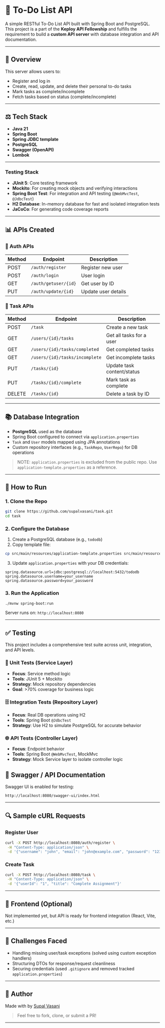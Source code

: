 # 📅 To-Do List API

A simple RESTful To-Do List API built with Spring Boot and PostgreSQL. This project is a part of the **Keploy API Fellowship** and fulfills the requirement to build a **custom API server** with database integration and API documentation.

---

## 🚀 Overview

This server allows users to:

* Register and log in 
* Create, read, update, and delete their personal to-do tasks
* Mark tasks as complete/incomplete
* Fetch tasks based on status (complete/incomplete)

---

## ⚖️ Tech Stack

* **Java 21**
* **Spring Boot**
* **Spring JDBC template**
* **PostgreSQL**
* **Swagger (OpenAPI)**
* **Lombok**

---

### Testing Stack

- **JUnit 5**: Core testing framework  
- **Mockito**: For creating mock objects and verifying interactions  
- **Spring Boot Test**: For integration and API testing (`@WebMvcTest`, `@JdbcTest`)  
- **H2 Database**: In-memory database for fast and isolated integration tests  
- **JaCoCo**: For generating code coverage reports  

---

## 📊 APIs Created

### 🔐 Auth APIs

| Method | Endpoint             | Description         |
| ------ | -------------------- | ------------------- |
| POST   | `/auth/register`     | Register new user   |
| POST   | `/auth/login`        | User login          |
| GET    | `/auth/getuser/{id}` | Get user by ID      |
| PUT    | `/auth/update/{id}`  | Update user details |

### 📅 Task APIs

| Method | Endpoint                       | Description                |
| ------ | ------------------------------ | -------------------------- |
| POST   | `/task`                        | Create a new task          |
| GET    | `/users/{id}/tasks`            | Get all tasks for a user   |
| GET    | `/users/{id}/tasks/completed`  | Get completed tasks        |
| GET    | `/users/{id}/tasks/incomplete` | Get incomplete tasks       |
| PUT    | `/tasks/{id}`                  | Update task content/status |
| PUT    | `/tasks/{id}/complete`         | Mark task as complete      |
| DELETE | `/tasks/{id}`                  | Delete a task by ID        |

---

## 📚 Database Integration

* **PostgreSQL** used as the database
* Spring Boot configured to connect via `application.properties`
* `Task` and `User` models mapped using JPA annotations
* Custom repository interfaces (e.g., `TaskRepo`, `UserRepo`) for DB operations

> NOTE: `application.properties` is excluded from the public repo. Use `application-template.properties` as a reference.

---

## 🔧 How to Run

### 1. Clone the Repo

```bash
git clone https://github.com/supalvasani/task.git
cd task
```

### 2. Configure the Database

1. Create a PostgreSQL database (e.g., `tododb`)
2. Copy template file:

```bash
cp src/main/resources/application-template.properties src/main/resources/application.properties
```

3. Update `application.properties` with your DB credentials:

```properties
spring.datasource.url=jdbc:postgresql://localhost:5432/tododb
spring.datasource.username=your_username
spring.datasource.password=your_password
```

### 3. Run the Application

```bash
./mvnw spring-boot:run
```

Server runs on: `http://localhost:8080`

---

## ✅ Testing

This project includes a comprehensive test suite across unit, integration, and API levels.

### 🧪 Unit Tests (Service Layer)

- **Focus**: Service method logic  
- **Tools**: JUnit 5 + Mockito  
- **Strategy**: Mock repository dependencies  
- **Goal**: >70% coverage for business logic  

### 🗄️ Integration Tests (Repository Layer)

- **Focus**: Real DB operations using H2  
- **Tools**: Spring Boot `@JdbcTest`  
- **Strategy**: Use H2 to simulate PostgreSQL for accurate behavior  

### 🌐 API Tests (Controller Layer)

- **Focus**: Endpoint behavior  
- **Tools**: Spring Boot `@WebMvcTest`, MockMvc  
- **Strategy**: Mock Service layer to isolate controller logic  


## 🔮 Swagger / API Documentation

Swagger UI is enabled for testing:

```
http://localhost:8080/swagger-ui/index.html
```

---

## 🔍 Sample cURL Requests

### Register User

```bash
curl -X POST http://localhost:8080/auth/register \
 -H "Content-Type: application/json" \
 -d '{"username": "john", "email": "john@example.com", "password": "1234"}'
```

### Create Task

```bash
curl -X POST http://localhost:8080/task \
 -H "Content-Type: application/json" \
 -d '{"userId": "1", "title": "Complete Assignment"}'
```

---

## 🚪 Frontend (Optional)

Not implemented yet, but API is ready for frontend integration (React, Vite, etc.)

---

## 💼 Challenges Faced

* Handling missing user/task exceptions (solved using custom exception handlers)
* Structuring DTOs for response/request cleanliness
* Securing credentials (used `.gitignore` and removed tracked `application.properties`)

---

## 👥 Author

Made with by [Supal Vasani](https://github.com/supalvasani)

> Feel free to fork, clone, or submit a PR!

---
